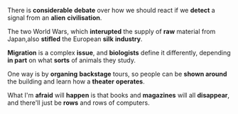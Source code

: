 There is **considerable** **debate** over how we should react if we **detect** a signal from an **alien** **civilisation**.

The two World Wars, which **interupted** the supply of **raw** material from Japan,also **stifled** the European **silk** **industry**.

**Migration** is a complex **issue**, and **biologists** define it differently, depending **in part** on what **sorts** of animals they study.

One way is by **organing** **backstage** tours, so people can be **shown around** the building and learn how a **theater** **operates**.

What I'm **afraid** will **happen** is that books and **magazines** will all **disappear**, and there'll just be **rows** and rows of computers.
